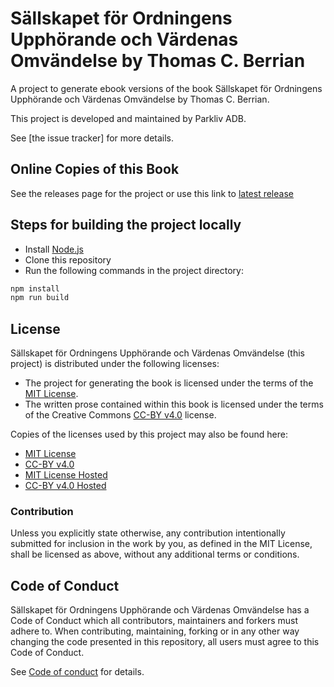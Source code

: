 # Sällskapet för Ordningens Upphörande och Värdenas Omvändelse by Thomas C. Berrian

A project to generate ebook versions of the book Sällskapet för Ordningens Upphörande och Värdenas Omvändelse by Thomas C. Berrian.

This project is developed and maintained by Parkliv ADB.

See [the issue tracker] for more details.

## Online Copies of this Book

See the releases page for the project or use this link to [latest release](https://github.com/hollowdrutt/sfouovo/releases/latest/download/package.zip)

## Steps for building the project locally

* Install [Node.js](https://nodejs.org)
* Clone this repository
* Run the following commands in the project directory:

```bash
npm install
npm run build
```

## License

Sällskapet för Ordningens Upphörande och Värdenas Omvändelse (this project) is distributed under the following licenses:

* The project for generating the book is licensed under the terms of the [MIT License](/LICENSE-MIT).
* The written prose contained within this book is licensed under the terms of the Creative Commons [CC-BY v4.0](LICENSE-CC-BY-SA) license.

Copies of the licenses used by this project may also be found here:

* [MIT License](/LICENSE-MIT)
* [CC-BY v4.0](LICENSE-CC-BY-SA)
* [MIT License Hosted](https://opensource.org/licenses/MIT)
* [CC-BY v4.0 Hosted](https://creativecommons.org/licenses/by/4.0/legalcode)

### Contribution

Unless you explicitly state otherwise, any contribution intentionally submitted for inclusion in the work by you, as defined in the MIT License, shall be licensed as above, without any additional terms or conditions.

## Code of Conduct

Sällskapet för Ordningens Upphörande och Värdenas Omvändelse has a Code of Conduct which all contributors, maintainers and forkers must adhere to. When contributing, maintaining, forking or in any other way changing the code presented in this repository, all users must agree to this Code of Conduct.

See [Code of conduct](CODE_OF_CONDUCT.md) for details.
